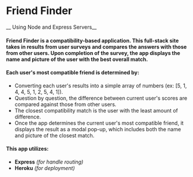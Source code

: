 # Friend Finder 
__ Using Node and Express Servers__

#### Friend Finder is a compatibility-based application. This full-stack site takes in results from user surveys and compares the answers with those from other users. Upon completion of the survey, the app displays the name and picture of the user with the best overall match.

#### Each user's most compatible friend is determined by:
* Converting each user's results into a simple array of numbers (ex: [5, 1, 4, 4, 5, 1, 2, 5, 4, 1]).
* Question by question, the difference between current user's scores are compared against those from other users.
* The closest compatibility match is the user with the least amount of difference.
* Once the app determines the current user's most compatible friend, it displays the result as a modal pop-up, which includes both the name and picture of the closest match.

#### This app utilizes:
* __Express__ _(for handle routing)_
* __Heroku__ _(for deployment)_

